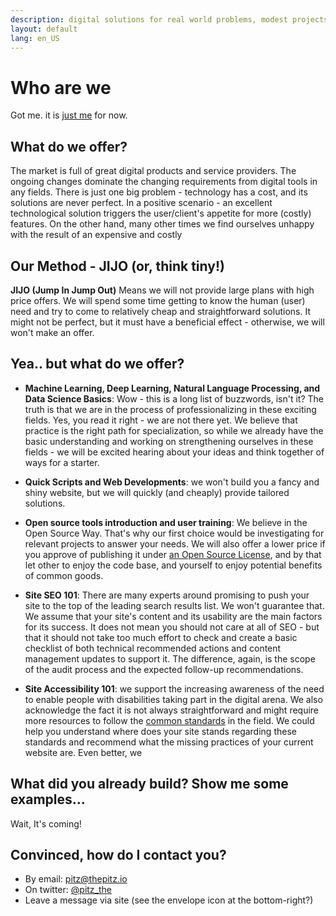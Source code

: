 ```yaml
---
description: digital solutions for real world problems, modest projects for well defined tasks Machine Learning, Natural Language Processing, Open Source and Project management)
layout: default
lang: en_US
---
```



# Who are we

Got me. it is [just me](https://il.linkedin.com/in/noam-castel-036976b) for now.

## What do we offer?

The market is full of great digital products and service providers. The ongoing changes dominate the changing requirements from digital tools in any fields. There is just one big problem - technology has a cost, and its solutions are never perfect. In a positive scenario - an excellent technological solution triggers the user/client's appetite for more (costly) features. On the other hand, many other times we find ourselves unhappy with the result of an expensive and costly

## Our Method - JIJO (or, think tiny!)

**JIJO (Jump In Jump Out)** Means we will not provide large plans with high price offers. We will spend some time getting to know the human (user) need and try to come to relatively cheap and straightforward solutions. It might not be perfect, but it must have a beneficial effect - otherwise, we will won't make an offer.

## Yea.. but what do we offer?

- **Machine Learning, Deep Learning, Natural Language Processing, and Data Science Basics**: Wow - this is a long list of buzzwords, isn't it? The truth is that we are in the process of professionalizing in these exciting fields. Yes, you read it right - we are not there yet. We believe that practice is the right path for specialization, so while we already have the basic understanding and working on strengthening ourselves in these fields - we will be excited hearing about your ideas and think together of ways for a starter.

- **Quick Scripts and Web Developments**: we won't build you a fancy and shiny website, but we will quickly (and cheaply) provide tailored solutions.

- **Open source tools introduction and user training**: We believe in the Open Source Way. That's why our first choice would be investigating for relevant projects to answer your needs. We will also offer a lower price if you approve of publishing it under [an Open Source License](https://opensource.org/licenses), and by that let other to enjoy the code base, and yourself to enjoy potential benefits of common goods.

- **Site SEO 101**: There are many experts around promising to push your site to the top of the leading search results list. We won't guarantee that. We assume that your site's content and its usability are the main factors for its success. It does not mean you should not care at all of SEO - but that it should not take too much effort to check and create a basic checklist of both technical recommended actions and content management updates to support it. The difference, again, is the scope of the audit process and the expected follow-up recommendations.

- **Site Accessibility 101**: we support the increasing awareness of the need to enable people with disabilities taking part in the digital arena. We also acknowledge the fact it is not always straightforward and might require more resources to follow the [common standards](https://www.w3.org/TR/WCAG20/) in the field. We could help you understand where does your site stands regarding these standards and recommend what the missing practices of your current website are. Even better, we


## What did you already build? Show me some examples...
Wait, It's coming!

## Convinced, how do I contact you?
- By email: [pitz@thepitz.io](mailto:pitz@thepitz.io)
- On twitter: [@pitz_the](https://twitter.com/pitz_the)
- Leave a message via site (see the envelope icon at the bottom-right?)
